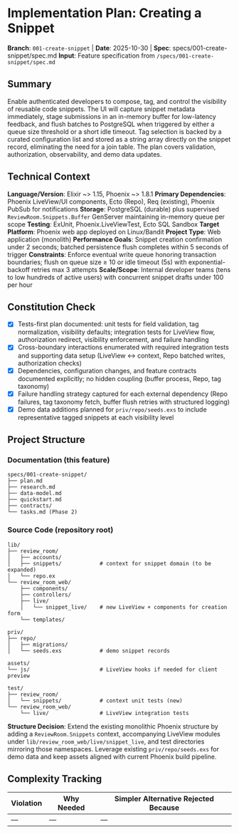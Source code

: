 # Implementation Plan: Creating a Snippet

**Branch**: `001-create-snippet` | **Date**: 2025-10-30 | **Spec**: specs/001-create-snippet/spec.md
**Input**: Feature specification from `/specs/001-create-snippet/spec.md`

## Summary

Enable authenticated developers to compose, tag, and control the visibility of reusable code snippets. The UI will capture snippet metadata immediately, stage submissions in an in-memory buffer for low-latency feedback, and flush batches to PostgreSQL when triggered by either a queue size threshold or a short idle timeout. Tag selection is backed by a curated configuration list and stored as a string array directly on the snippet record, eliminating the need for a join table. The plan covers validation, authorization, observability, and demo data updates.

## Technical Context

**Language/Version**: Elixir ~> 1.15, Phoenix ~> 1.8.1
**Primary Dependencies**: Phoenix LiveView/UI components, Ecto (Repo), Req (existing), Phoenix PubSub for notifications
**Storage**: PostgreSQL (durable) plus supervised `ReviewRoom.Snippets.Buffer` GenServer maintaining in-memory queue per scope
**Testing**: ExUnit, Phoenix.LiveViewTest, Ecto SQL Sandbox
**Target Platform**: Phoenix web app deployed on Linux/Bandit
**Project Type**: Web application (monolith)
**Performance Goals**: Snippet creation confirmation under 2 seconds; batched persistence flush completes within 5 seconds of trigger
**Constraints**: Enforce eventual write queue honoring transaction boundaries; flush on queue size ≥ 10 or idle timeout (5s) with exponential-backoff retries max 3 attempts
**Scale/Scope**: Internal developer teams (tens to low hundreds of active users) with concurrent snippet drafts under 100 per hour

## Constitution Check

- [x] Tests-first plan documented: unit tests for field validation, tag normalization, visibility defaults; integration tests for LiveView flow, authorization redirect, visibility enforcement, and failure handling
- [x] Cross-boundary interactions enumerated with required integration tests and supporting data setup (LiveView ↔ context, Repo batched writes, authorization checks)
- [x] Dependencies, configuration changes, and feature contracts documented explicitly; no hidden coupling (buffer process, Repo, tag taxonomy)
- [x] Failure handling strategy captured for each external dependency (Repo failures, tag taxonomy fetch, buffer flush retries with structured logging)
- [x] Demo data additions planned for `priv/repo/seeds.exs` to include representative tagged snippets at each visibility level

## Project Structure

### Documentation (this feature)

```text
specs/001-create-snippet/
├── plan.md
├── research.md
├── data-model.md
├── quickstart.md
├── contracts/
└── tasks.md (Phase 2)
```

### Source Code (repository root)

```text
lib/
├── review_room/
│   ├── accounts/
│   ├── snippets/            # context for snippet domain (to be expanded)
│   └── repo.ex
└── review_room_web/
    ├── components/
    ├── controllers/
    ├── live/
    │   └── snippet_live/    # new LiveView + components for creation form
    └── templates/

priv/
├── repo/
│   ├── migrations/
│   └── seeds.exs            # demo snippet records

assets/
└── js/                      # LiveView hooks if needed for client preview

test/
├── review_room/
│   └── snippets/            # context unit tests (new)
└── review_room_web/
    └── live/                # LiveView integration tests
```

**Structure Decision**: Extend the existing monolithic Phoenix structure by adding a `ReviewRoom.Snippets` context, accompanying LiveView modules under `lib/review_room_web/live/snippet_live`, and test directories mirroring those namespaces. Leverage existing `priv/repo/seeds.exs` for demo data and keep assets aligned with current Phoenix build pipeline.

## Complexity Tracking

| Violation | Why Needed | Simpler Alternative Rejected Because |
|-----------|------------|-------------------------------------|
| — | — | — |

